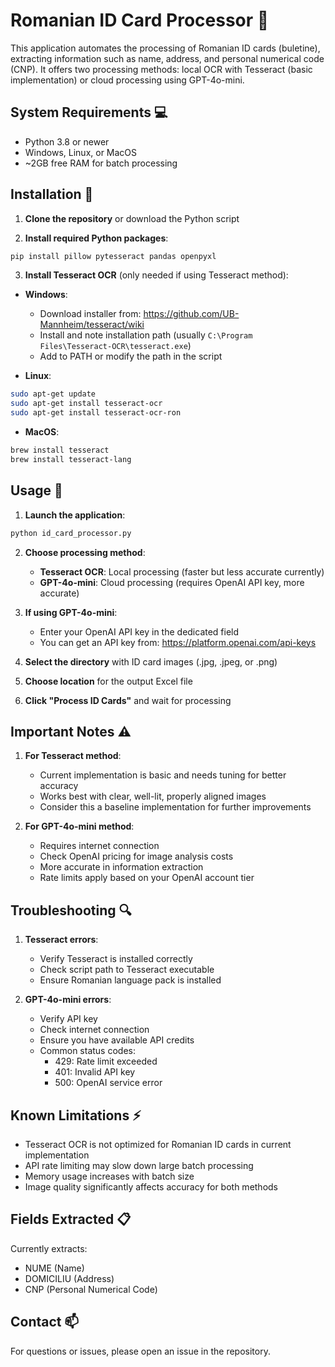 # Romanian ID Card Processor 📝

This application automates the processing of Romanian ID cards (buletine), extracting information such as name, address, and personal numerical code (CNP). It offers two processing methods: local OCR with Tesseract (basic implementation) or cloud processing using GPT-4o-mini.

## System Requirements 💻

- Python 3.8 or newer
- Windows, Linux, or MacOS
- ~2GB free RAM for batch processing

## Installation 🔧

1. **Clone the repository** or download the Python script

2. **Install required Python packages**:
```bash
pip install pillow pytesseract pandas openpyxl
```

3. **Install Tesseract OCR** (only needed if using Tesseract method):

- **Windows**: 
  - Download installer from: https://github.com/UB-Mannheim/tesseract/wiki
  - Install and note installation path (usually `C:\Program Files\Tesseract-OCR\tesseract.exe`)
  - Add to PATH or modify the path in the script

- **Linux**:
```bash
sudo apt-get update
sudo apt-get install tesseract-ocr
sudo apt-get install tesseract-ocr-ron
```

- **MacOS**:
```bash
brew install tesseract
brew install tesseract-lang
```

## Usage 🚀

1. **Launch the application**:
```bash
python id_card_processor.py
```

2. **Choose processing method**:
   - **Tesseract OCR**: Local processing (faster but less accurate currently)
   - **GPT-4o-mini**: Cloud processing (requires OpenAI API key, more accurate)

3. **If using GPT-4o-mini**:
   - Enter your OpenAI API key in the dedicated field
   - You can get an API key from: https://platform.openai.com/api-keys

4. **Select the directory** with ID card images (.jpg, .jpeg, or .png)

5. **Choose location** for the output Excel file

6. **Click "Process ID Cards"** and wait for processing

## Important Notes ⚠️

1. **For Tesseract method**:
   - Current implementation is basic and needs tuning for better accuracy
   - Works best with clear, well-lit, properly aligned images
   - Consider this a baseline implementation for further improvements

2. **For GPT-4o-mini method**:
   - Requires internet connection
   - Check OpenAI pricing for image analysis costs
   - More accurate in information extraction
   - Rate limits apply based on your OpenAI account tier

## Troubleshooting 🔍

1. **Tesseract errors**:
   - Verify Tesseract is installed correctly
   - Check script path to Tesseract executable
   - Ensure Romanian language pack is installed

2. **GPT-4o-mini errors**:
   - Verify API key
   - Check internet connection
   - Ensure you have available API credits
   - Common status codes:
     - 429: Rate limit exceeded
     - 401: Invalid API key
     - 500: OpenAI service error

## Known Limitations ⚡

- Tesseract OCR is not optimized for Romanian ID cards in current implementation
- API rate limiting may slow down large batch processing
- Memory usage increases with batch size
- Image quality significantly affects accuracy for both methods

## Fields Extracted 📋

Currently extracts:
- NUME (Name)
- DOMICILIU (Address)
- CNP (Personal Numerical Code)

## Contact 📫

For questions or issues, please open an issue in the repository.